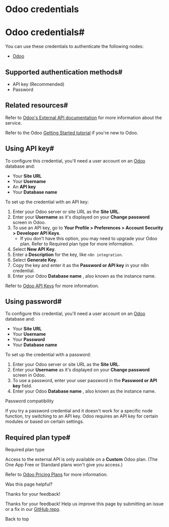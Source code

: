 # Odoo credentials

[ ](https://github.com/n8n-io/n8n-docs/edit/main/docs/integrations/builtin/credentials/odoo.md "Edit this page")

# Odoo credentials#

You can use these credentials to authenticate the following nodes:

  * [Odoo](../../app-nodes/n8n-nodes-base.odoo/)



## Supported authentication methods#

  * API key (Recommended)
  * Password



## Related resources#

Refer to [Odoo's External API documentation](https://www.odoo.com/documentation/17.0/developer/reference/external_api.html) for more information about the service.

Refer to the Odoo [Getting Started tutorial](https://www.odoo.com/slides/getting-started-15) if you're new to Odoo.

## Using API key#

To configure this credential, you'll need a user account on an [Odoo](https://www.odoo.com/) database and:

  * Your **Site URL**
  * Your **Username**
  * An **API key**
  * Your **Database name**



To set up the credential with an API key:

  1. Enter your Odoo server or site URL as the **Site URL**.
  2. Enter your **Username** as it's displayed on your **Change password** screen in Odoo.
  3. To use an API key, go to **Your Profile > Preferences > Account Security > Developer API Keys**.
     * If you don't have this option, you may need to upgrade your Odoo plan. Refer to Required plan type for more information.
  4. Select **New API Key**.
  5. Enter a **Description** for the key, like `n8n integration`.
  6. Select **Generate Key**.
  7. Copy the key and enter it as the **Password or API key** in your n8n credential.
  8. Enter your Odoo **Database name** , also known as the instance name.



Refer to [Odoo API Keys](https://www.odoo.com/documentation/15.0/developer/reference/external_api.html?#api-keys) for more information.

## Using password#

To configure this credential, you'll need a user account on an [Odoo](https://www.odoo.com/) database and:

  * Your **Site URL**
  * Your **Username**
  * Your **Password**
  * Your **Database name**



To set up the credential with a password:

  1. Enter your Odoo server or site URL as the **Site URL**.
  2. Enter your **Username** as it's displayed on your **Change password** screen in Odoo.
  3. To use a password, enter your user password in the **Password or API key** field.
  4. Enter your Odoo **Database name** , also known as the instance name.



Password compatibility

If you try a password credential and it doesn't work for a specific node function, try switching to an API key. Odoo requires an API key for certain modules or based on certain settings.

## Required plan type#

Required plan type

Access to the external API is only available on a **Custom** Odoo plan. (The One App Free or Standard plans won't give you access.)

Refer to [Odoo Pricing Plans](https://www.odoo.com/pricing-plan) for more information.

Was this page helpful? 

Thanks for your feedback! 

Thanks for your feedback! Help us improve this page by submitting an issue or a fix in our [GitHub repo](https://github.com/n8n-io/n8n-docs). 

Back to top 
